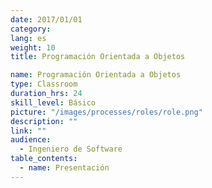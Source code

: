 ```yaml
---
date: 2017/01/01
category:
lang: es
weight: 10
title: Programación Orientada a Objetos​

name: Programación Orientada a Objetos​
type: Classroom
duration_hrs: 24
skill_level: Básico
picture: "/images/processes/roles/role.png"
description: ""
link: ""
audience:
  - Ingeniero de Software
table_contents:
  - name: Presentación
---
```

